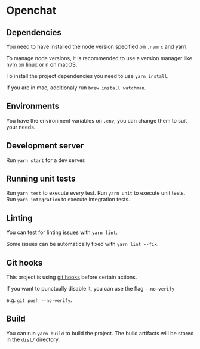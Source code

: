 # Openchat

## Dependencies

You need to have installed the node version specified on `.nvmrc` and [yarn](https://yarnpkg.com/lang/en/).

To manage node versions, it is recommended to use a version manager like [nvm](https://github.com/creationix/nvm) on linux or [n](https://github.com/tj/n) on macOS.

To install the project dependencies you need to use `yarn install`.

If you are in mac, additionaly run `brew install watchman`.

## Environments

You have the environment variables on `.env`, you can change them to suit your needs.

## Development server

Run `yarn start` for a dev server.

## Running unit tests

Run `yarn test` to execute every test.
Run `yarn unit` to execute unit tests.
Run `yarn integration` to execute integration tests.

## Linting

You can test for linting issues with `yarn lint`.

Some issues can be automatically fixed with `yarn lint --fix`.

## Git hooks

This project is using [git hooks](http://githooks.com/) before certain actions.

If you want to punctually disable it, you can use the flag `--no-verify`

e.g. `git push --no-verify`.

## Build

You can run `yarn build` to build the project.
The build artifacts will be stored in the `dist/` directory.
